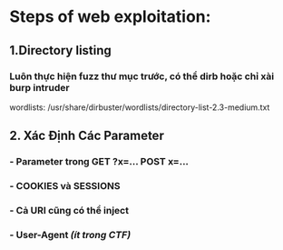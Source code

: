 # Steps of web exploitation:
## 1.Directory listing
### Luôn thực hiện fuzz thư mục trước, có thể dirb hoặc chỉ xài burp intruder
wordlists: /usr/share/dirbuster/wordlists/directory-list-2.3-medium.txt

## 2. Xác Định Các Parameter
### - Parameter trong GET ?x=... POST x=...
### - COOKIES và SESSIONS
### - Cả URI cũng có thể inject 
### - User-Agent *(ít trong CTF)*




